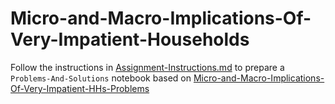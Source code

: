 # Micro-and-Macro-Implications-Of-Very-Impatient-Households

Follow the instructions in [Assignment-Instructions.md](https://github.com/econ-ark/TITLARK/tree/master/Assignments/Assignment-Instructions.md) to prepare a `Problems-And-Solutions` notebook based on [Micro-and-Macro-Implications-Of-Very-Impatient-HHs-Problems](https://nbviewer.org/github/econ-ark/QuARK/blob/master/notebooks/Micro-and-Macro-Implications-Of-Very-Impatient-HHs-Problems.ipynb) 
